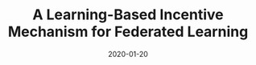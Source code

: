 ---
title: "A Learning-Based Incentive Mechanism for Federated Learning"
authors:
- Yufeng Zhan
- Peng Li
- Zhihao Qu
- Zeng Zeng
- Song Guo

date: "2020-01-20"
doi: "10.1109/JIOT.2020.2967772"

# Publication type.
# 1 = Conference paper; 2 = Journal article;
# 3 = Preprint Paper; 4 = Report; 5 = Book; 6 = Book section;
# 7 = Thesis; 8 = Patent
publication_types: ["2"]

# Publication name and optional abbreviated publication name.
publication: "*IEEE Internet of Things Journal*"
publication_short: "IoTJ"

url_pdf: https://ieeexplore.ieee.org/document/8963610
# url_code: ''
# url_dataset: ''
# url_poster: ''
# url_project: ''
# url_slides: ''
# url_video: ''

---